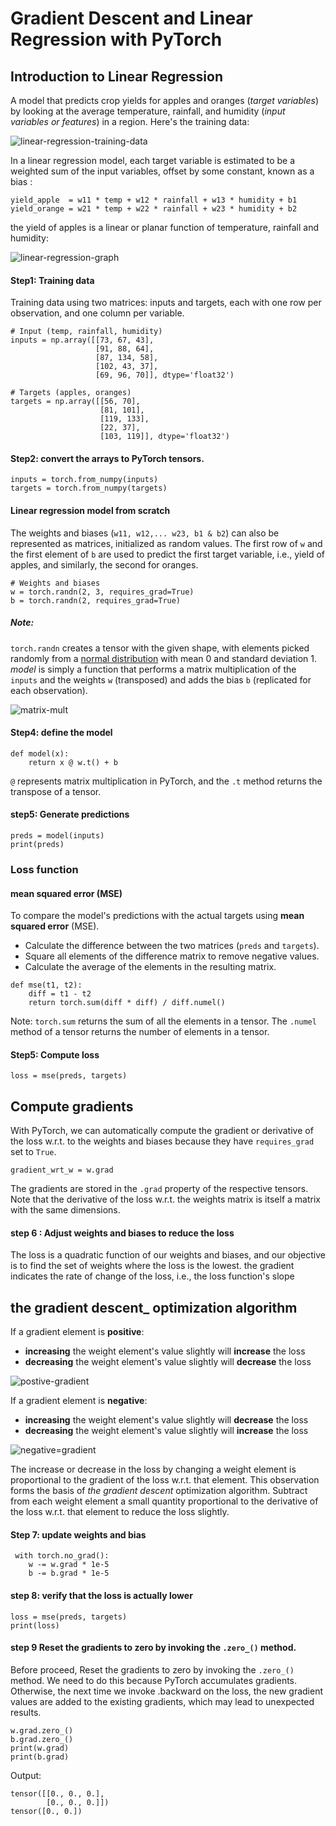 # Gradient Descent and Linear Regression with PyTorch

## Introduction to Linear Regression
A model that predicts crop yields for apples and oranges (*target variables*) by looking at the average temperature, rainfall, and humidity (*input variables or features*) in a region. Here's the training data:

![linear-regression-training-data](https://i.imgur.com/6Ujttb4.png)

In a linear regression model, each target variable is estimated to be a weighted sum of the input variables, offset by some constant, known as a bias :

```
yield_apple  = w11 * temp + w12 * rainfall + w13 * humidity + b1
yield_orange = w21 * temp + w22 * rainfall + w23 * humidity + b2
```
the yield of apples is a linear or planar function of temperature, rainfall and humidity:

![linear-regression-graph](https://i.imgur.com/4DJ9f8X.png)

#### Step1: Training data
Training data using two matrices: inputs and targets, each with one row per observation, and one column per variable.
```
# Input (temp, rainfall, humidity)
inputs = np.array([[73, 67, 43], 
                   [91, 88, 64], 
                   [87, 134, 58], 
                   [102, 43, 37], 
                   [69, 96, 70]], dtype='float32')
                   
# Targets (apples, oranges)
targets = np.array([[56, 70], 
                    [81, 101], 
                    [119, 133], 
                    [22, 37], 
                    [103, 119]], dtype='float32')
```
#### Step2: convert the arrays to PyTorch tensors.
```
inputs = torch.from_numpy(inputs)
targets = torch.from_numpy(targets)
```
#### Linear regression model from scratch

The weights and biases (`w11, w12,... w23, b1 & b2`) can also be represented as matrices, initialized as random values. 
The first row of `w` and the first element of `b` are used to predict the first target variable, i.e., yield of apples, and similarly, the second for oranges.
```
# Weights and biases
w = torch.randn(2, 3, requires_grad=True)
b = torch.randn(2, requires_grad=True)
```
#####  Note: 
`torch.randn` creates a tensor with the given shape, with elements picked randomly from a [normal distribution](https://en.wikipedia.org/wiki/Normal_distribution) with mean 0 and standard deviation 1.
*model* is simply a function that performs a matrix multiplication of the `inputs` and the weights `w` (transposed) and adds the bias `b` (replicated for each observation).

![matrix-mult](https://i.imgur.com/WGXLFvA.png)

#### Step4: define the model
```
def model(x):
    return x @ w.t() + b
```
`@` represents matrix multiplication in PyTorch, and the `.t` method returns the transpose of a tensor.
#### step5: Generate predictions
```
preds = model(inputs)
print(preds)
```
### Loss function
#### mean squared error (MSE)
To compare the model's predictions with the actual targets using  **mean squared error** (MSE).

* Calculate the difference between the two matrices (`preds` and `targets`).
* Square all elements of the difference matrix to remove negative values.
* Calculate the average of the elements in the resulting matrix.
```
def mse(t1, t2):
    diff = t1 - t2
    return torch.sum(diff * diff) / diff.numel()
```
Note: `torch.sum` returns the sum of all the elements in a tensor. The `.numel` method of a tensor returns the number of elements in a tensor.



#### Step5: Compute loss
```
loss = mse(preds, targets)
```

## Compute gradients

With PyTorch, we can automatically compute the gradient or derivative of the loss w.r.t. to the weights and biases because they have `requires_grad` set to `True`. 
```
gradient_wrt_w = w.grad

```
The gradients are stored in the `.grad` property of the respective tensors. Note that the derivative of the loss w.r.t. the weights matrix is itself a matrix with the same dimensions.

#### step 6 : Adjust weights and biases to reduce the loss
The loss is a quadratic function of our weights and biases, and our objective is to find the set of weights where the loss is the lowest.
the gradient indicates the rate of change of the loss, i.e., the loss function's slope



## the gradient descent_ optimization algorithm

If a gradient element is **positive**:

* **increasing** the weight element's value slightly will **increase** the loss
* **decreasing** the weight element's value slightly will **decrease** the loss

![postive-gradient](https://i.imgur.com/WLzJ4xP.png)

If a gradient element is **negative**:

* **increasing** the weight element's value slightly will **decrease** the loss
* **decreasing** the weight element's value slightly will **increase** the loss

![negative=gradient](https://i.imgur.com/dvG2fxU.png)

The increase or decrease in the loss by changing a weight element is proportional to the gradient of the loss w.r.t. that element. This observation forms the basis of _the gradient descent_ optimization algorithm.
Subtract from each weight element a small quantity proportional to the derivative of the loss w.r.t. that element to reduce the loss slightly.

#### Step 7: update weights and bias
```
 with torch.no_grad():
    w -= w.grad * 1e-5
    b -= b.grad * 1e-5
 ```
#### step 8: verify that the loss is actually lower
```
loss = mse(preds, targets)
print(loss)
```
#### step 9 Reset the gradients to zero by invoking the  `.zero_()` method.
Before proceed, Reset the gradients to zero by invoking the `.zero_()` method. We need to do this because PyTorch accumulates gradients. Otherwise, the next time we invoke .backward on the loss, the new gradient values are added to the existing gradients, which may lead to unexpected results.
```
w.grad.zero_()
b.grad.zero_()
print(w.grad)
print(b.grad)
```
Output: 
```
tensor([[0., 0., 0.],
        [0., 0., 0.]])
tensor([0., 0.])
```
